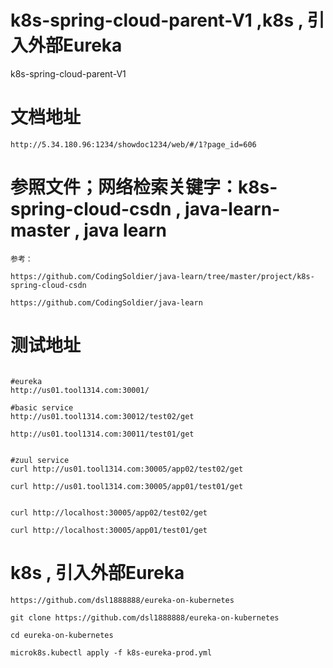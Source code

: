 # k8s-spring-cloud-parent-V1 ,k8s , 引入外部Eureka
k8s-spring-cloud-parent-V1


# 文档地址
````
http://5.34.180.96:1234/showdoc1234/web/#/1?page_id=606
````


# 参照文件；网络检索关键字：k8s-spring-cloud-csdn      , java-learn-master , java learn
````
参考：

https://github.com/CodingSoldier/java-learn/tree/master/project/k8s-spring-cloud-csdn

https://github.com/CodingSoldier/java-learn
````



# 测试地址

````

#eureka
http://us01.tool1314.com:30001/

#basic service
http://us01.tool1314.com:30012/test02/get

http://us01.tool1314.com:30011/test01/get


#zuul service
curl http://us01.tool1314.com:30005/app02/test02/get

curl http://us01.tool1314.com:30005/app01/test01/get


curl http://localhost:30005/app02/test02/get

curl http://localhost:30005/app01/test01/get

````



# k8s , 引入外部Eureka
````
https://github.com/dsl1888888/eureka-on-kubernetes

````

````
git clone https://github.com/dsl1888888/eureka-on-kubernetes

cd eureka-on-kubernetes

microk8s.kubectl apply -f k8s-eureka-prod.yml

````
